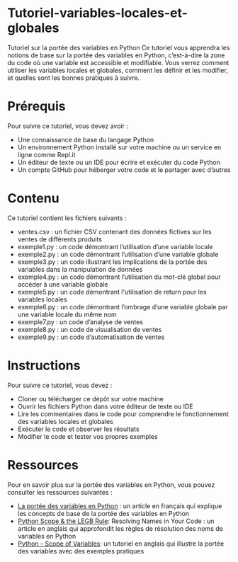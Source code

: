 # Tutoriel-variables-locales-et-globales
Tutoriel sur la portée des variables en Python
Ce tutoriel vous apprendra les notions de base sur la portée des variables en Python, c’est-à-dire la zone du code où une variable est accessible et modifiable. Vous verrez comment utiliser les variables locales et globales, comment les définir et les modifier, et quelles sont les bonnes pratiques à suivre.

# Prérequis
Pour suivre ce tutoriel, vous devez avoir :
- Une connaissance de base du langage Python
- Un environnement Python installé sur votre machine ou un service en ligne comme Repl.it
- Un éditeur de texte ou un IDE pour écrire et exécuter du code Python
- Un compte GitHub pour héberger votre code et le partager avec d’autres

# Contenu
Ce tutoriel contient les fichiers suivants :
- ventes.csv : un fichier CSV contenant des données fictives sur les ventes de différents produits
- exemple1.py : un code démontrant l’utilisation d’une variable locale
- exemple2.py : un code démontrant l’utilisation d’une variable globale
- exemple3.py : un code illustrant les implications de la portée des variables dans la manipulation de données
- exemple4.py : un code démontrant l’utilisation du mot-clé global pour accéder à une variable globale
- exemple5.py : un code démontrant l'utilisation de return pour les variables locales
- exemple6.py : un code démontrant l’ombrage d’une variable globale par une variable locale du même nom
- exemple7.py : un code d’analyse de ventes
- exemple8.py : un code de visualisation de ventes
- exemple9.py : un code d’automatisation de ventes

# Instructions
Pour suivre ce tutoriel, vous devez :
- Cloner ou télécharger ce dépôt sur votre machine
- Ouvrir les fichiers Python dans votre éditeur de texte ou IDE
- Lire les commentaires dans le code pour comprendre le fonctionnement des variables locales et globales
- Exécuter le code et observer les résultats
- Modifier le code et tester vos propres exemples

# Ressources
Pour en savoir plus sur la portée des variables en Python, vous pouvez consulter les ressources suivantes :
- [La portée des variables en Python](https://docs.github.com/fr/repositories/managing-your-repositorys-settings-and-features/customizing-your-repository/about-readmes) : un article en français qui explique les concepts de base de la portée des variables en Python
- [Python Scope & the LEGB Rule](https://bing.com/search?q=comment+cr%c3%a9er+un+Read.me+pour+Github): Resolving Names in Your Code : un article en anglais qui approfondit les règles de résolution des noms de variables en Python
- [Python - Scope of Variables](https://docs.github.com/fr/account-and-profile/setting-up-and-managing-your-github-profile/customizing-your-profile/managing-your-profile-readme): un tutoriel en anglais qui illustre la portée des variables avec des exemples pratiques
